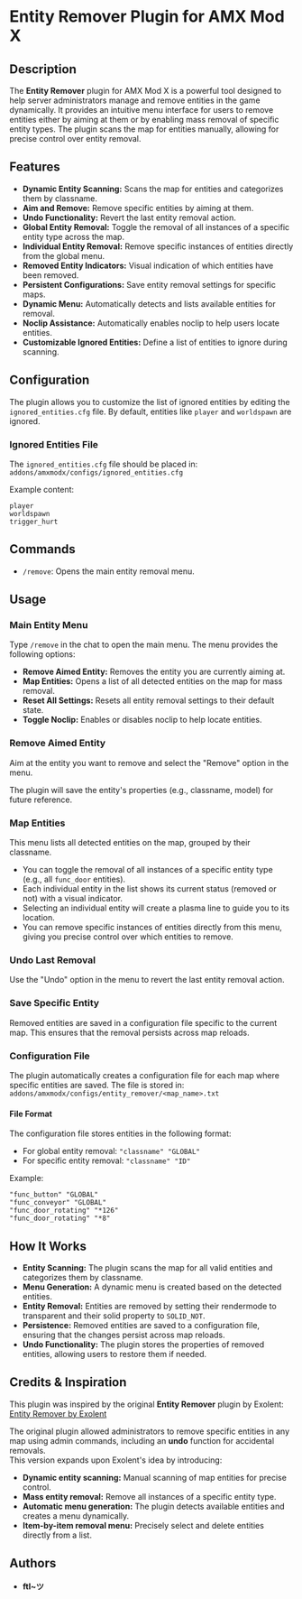 # Entity Remover Plugin for AMX Mod X

## **Description**

The **Entity Remover** plugin for AMX Mod X is a powerful tool designed to help server administrators manage and remove entities in the game dynamically. It provides an intuitive menu interface for users to remove entities either by aiming at them or by enabling mass removal of specific entity types. The plugin scans the map for entities manually, allowing for precise control over entity removal.

## **Features**

- **Dynamic Entity Scanning:** Scans the map for entities and categorizes them by classname.
- **Aim and Remove:** Remove specific entities by aiming at them.
- **Undo Functionality:** Revert the last entity removal action.
- **Global Entity Removal:** Toggle the removal of all instances of a specific entity type across the map.
- **Individual Entity Removal:** Remove specific instances of entities directly from the global menu.
- **Removed Entity Indicators:** Visual indication of which entities have been removed.
- **Persistent Configurations:** Save entity removal settings for specific maps.
- **Dynamic Menu:** Automatically detects and lists available entities for removal.
- **Noclip Assistance:** Automatically enables noclip to help users locate entities.
- **Customizable Ignored Entities:** Define a list of entities to ignore during scanning.

## **Configuration**

The plugin allows you to customize the list of ignored entities by editing the `ignored_entities.cfg` file. By default, entities like `player` and `worldspawn` are ignored.

### **Ignored Entities File**

The `ignored_entities.cfg` file should be placed in:
```addons/amxmodx/configs/ignored_entities.cfg```

Example content:
```
player
worldspawn
trigger_hurt
```


## Commands

- `/remove`: Opens the main entity removal menu.

## **Usage**

### **Main Entity Menu**

Type `/remove` in the chat to open the main menu. The menu provides the following options:

- **Remove Aimed Entity:** Removes the entity you are currently aiming at.
- **Map Entities:** Opens a list of all detected entities on the map for mass removal.
- **Reset All Settings:** Resets all entity removal settings to their default state.
- **Toggle Noclip:** Enables or disables noclip to help locate entities.

### **Remove Aimed Entity**
Aim at the entity you want to remove and select the "Remove" option in the menu.

The plugin will save the entity's properties (e.g., classname, model) for future reference.

### **Map Entities**
This menu lists all detected entities on the map, grouped by their classname.

- You can toggle the removal of all instances of a specific entity type (e.g., all `func_door` entities).
- Each individual entity in the list shows its current status (removed or not) with a visual indicator.
- Selecting an individual entity will create a plasma line to guide you to its location.
- You can remove specific instances of entities directly from this menu, giving you precise control over which entities to remove.

### **Undo Last Removal**
Use the "Undo" option in the menu to revert the last entity removal action.

### **Save Specific Entity**
Removed entities are saved in a configuration file specific to the current map. This ensures that the removal persists across map reloads.

### **Configuration File**
The plugin automatically creates a configuration file for each map where specific entities are saved. The file is stored in:
```addons/amxmodx/configs/entity_remover/<map_name>.txt```


#### **File Format**

The configuration file stores entities in the following format:

- For global entity removal: `"classname" "GLOBAL"`
- For specific entity removal: `"classname" "ID"`

Example:
```
"func_button" "GLOBAL"
"func_conveyor" "GLOBAL"
"func_door_rotating" "*126"
"func_door_rotating" "*8"
```


## **How It Works**

- **Entity Scanning:** The plugin scans the map for all valid entities and categorizes them by classname.
- **Menu Generation:** A dynamic menu is created based on the detected entities.
- **Entity Removal:** Entities are removed by setting their rendermode to transparent and their solid property to `SOLID_NOT`.
- **Persistence:** Removed entities are saved to a configuration file, ensuring that the changes persist across map reloads.
- **Undo Functionality:** The plugin stores the properties of removed entities, allowing users to restore them if needed.

## **Credits & Inspiration**

This plugin was inspired by the original **Entity Remover** plugin by Exolent:  
[Entity Remover by Exolent](https://forums.alliedmods.net/showthread.php?t=74680)

The original plugin allowed administrators to remove specific entities in any map using admin commands, including an **undo** function for accidental removals.  
This version expands upon Exolent's idea by introducing:

- **Dynamic entity scanning:** Manual scanning of map entities for precise control.
- **Mass entity removal:** Remove all instances of a specific entity type.
- **Automatic menu generation:** The plugin detects available entities and creates a menu dynamically.
- **Item-by-item removal menu:** Precisely select and delete entities directly from a list.

## **Authors**
- **ftl~ツ**